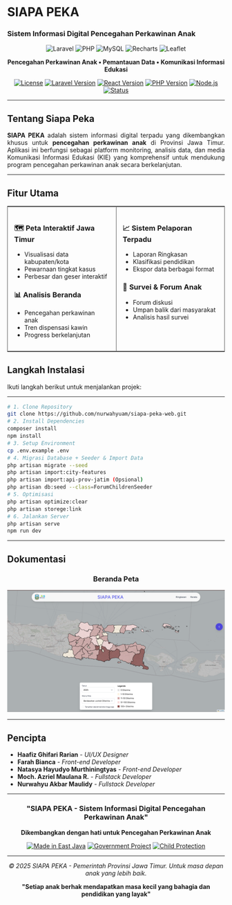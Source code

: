 #  SIAPA PEKA
### **Sistem Informasi Digital Pencegahan Perkawinan Anak**

<div align="center">

![Laravel](https://img.shields.io/badge/Laravel-FF2D20?style=for-the-badge&logo=laravel&logoColor=white)
![PHP](https://img.shields.io/badge/PHP-777BB4?style=for-the-badge&logo=php&logoColor=white)
![MySQL](https://img.shields.io/badge/MySQL-4479A1?style=for-the-badge&logo=mysql&logoColor=white)
![Recharts](https://img.shields.io/badge/Recharts-FF6384?style=for-the-badge&logo=chartdotjs&logoColor=white)
![Leaflet](https://img.shields.io/badge/Leaflet-199900?style=for-the-badge&logo=leaflet&logoColor=white)

**Pencegahan Perkawinan Anak • Pemantauan Data • Komunikasi Informasi Edukasi**

[![License](https://img.shields.io/badge/License-MIT-blue.svg)](LICENSE)
[![Laravel Version](https://img.shields.io/badge/Laravel-12.x-red.svg)](https://laravel.com)
[![React Version](https://img.shields.io/badge/React-19.x-red.svg)](https://react.com)
[![PHP Version](https://img.shields.io/badge/PHP-8.3+-777BB4.svg)](https://php.net)
[![Node.js](https://img.shields.io/badge/Node.js-22.x-777BB4.svg)](https://php.net)
[![Status](https://img.shields.io/badge/Status-Active%20Development-green.svg)](https://github.com/pemprovinsi-jatim/siapa-peka)

</div>

---

##  Tentang Siapa Peka

<p align="justify">
<b>SIAPA PEKA</b> adalah sistem informasi digital terpadu yang dikembangkan khusus untuk <b>pencegahan perkawinan anak</b> di Provinsi Jawa Timur. Aplikasi ini berfungsi sebagai platform monitoring, analisis data, dan media Komunikasi Informasi Edukasi (KIE) yang komprehensif untuk mendukung program pencegahan perkawinan anak secara berkelanjutan.
</p>

---

##  Fitur Utama

<div align="center">
    <table style="width:100%; border:1px solid #555; border-collapse:collapse;">
<tr>
  <td style="width:50%; vertical-align:top; padding:15px; border-right:1px solid #555;">

  <h3>🗺️ Peta Interaktif Jawa Timur</h3>
  <ul>
    <li>Visualisasi data kabupaten/kota</li>
    <li>Pewarnaan tingkat kasus</li>
    <li>Perbesar dan geser interaktif</li>
  </ul>

  <h3>📊 Analisis Beranda</h3>
  <ul>
    <li>Pencegahan perkawinan anak</li>
    <li>Tren dispensasi kawin</li>
    <li>Progress berkelanjutan</li>
  </ul>

  </td>
  <td style="width:50%; vertical-align:top; padding:15px;">

  <h3>📈 Sistem Pelaporan Terpadu</h3>
  <ul>
    <li>Laporan Ringkasan</li>
    <li>Klasifikasi pendidikan</li>
    <li>Ekspor data berbagai format</li>
  </ul>

  <h3>👥 Survei & Forum Anak</h3>
  <ul>
    <li>Forum diskusi</li>
    <li>Umpan balik dari masyarakat</li>
    <li>Analisis hasil survei </li>
  </ul>

  </td>
</tr>
</table>
</div>


##  Langkah Instalasi

Ikuti langkah berikut untuk menjalankan projek:

---


```bash
# 1. Clone Repository
git clone https://github.com/nurwahyuam/siapa-peka-web.git
# 2. Install Dependencies
composer install
npm install
# 3. Setup Environment
cp .env.example .env
# 4. Migrasi Database + Seeder & Import Data
php artisan migrate --seed
php artisan import:city-features
php artisan import:api-prov-jatim (Opsional)
php artisan db:seed --class=ForumChildrenSeeder
# 5. Optimisasi 
php artisan optimize:clear
php artisan storege:link
# 6. Jalankan Server
php artisan serve
npm run dev
```
---

##  Dokumentasi

<div align="center">

###  Beranda Peta 

![Dashboard Peta](public/assets/siapapeka.png)

</div>

---

##  Pencipta

-  **Haafiz Ghifari Rarian** - *UI/UX Designer*
-  **Farah Bianca** - *Front-end Developer*
-  **Natasya Hayudyo Murthiningtyas** - *Front-end Developer*
-  **Moch. Azriel Maulana R.** - *Fullstack Developer*
-  **Nurwahyu Akbar Maulidy** - *Fullstack Developer*


---

<div align="center">

###  **"SIAPA PEKA - Sistem Informasi Digital Pencegahan Perkawinan Anak"**

**Dikembangkan dengan hati untuk Pencegahan Perkawinan Anak**

[![Made in East Java](https://img.shields.io/badge/Made_with_love_in-East_Java-red.svg)](https://jatimprov.go.id)
[![Government Project](https://img.shields.io/badge/🏛️_Official-Government_Project-blue.svg)](https://siapa-peka.jatimprov.go.id)
[![Child Protection](https://img.shields.io/badge/_Child-Protection_Program-pink.svg)](https://www.unicef.org/indonesia/)

---

*© 2025 SIAPA PEKA - Pemerintah Provinsi Jawa Timur. Untuk masa depan anak yang lebih baik.*

**"Setiap anak berhak mendapatkan masa kecil yang bahagia dan pendidikan yang layak"**

</div>
